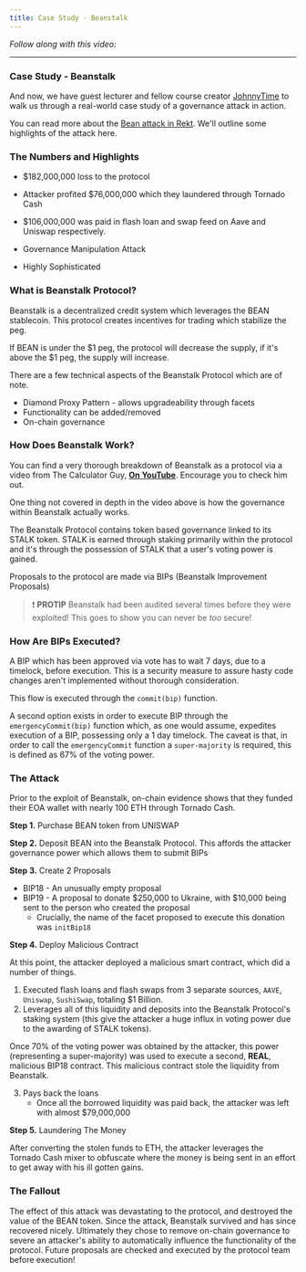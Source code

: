 ```yaml
---
title: Case Study - Beanstalk
---
```


_Follow along with this video:_

---

### Case Study - Beanstalk

And now, we have guest lecturer and fellow course creator [JohnnyTime](https://twitter.com/RealJohnnyTime) to walk us through a real-world case study of a governance attack in action.

You can read more about the [Bean attack in Rekt](https://rekt.news/beanstalk-rekt/). We'll outline some highlights of the attack here.

### The Numbers and Highlights

- $182,000,000 loss to the protocol

- Attacker profited $76,000,000 which they laundered through Tornado Cash

- $106,000,000 was paid in flash loan and swap feed on Aave and Uniswap respectively.

- Governance Manipulation Attack

- Highly Sophisticated

### What is Beanstalk Protocol?

Beanstalk is a decentralized credit system which leverages the BEAN stablecoin. This protocol creates incentives for trading which stabilize the peg.

If BEAN is under the $1 peg, the protocol will decrease the supply, if it's above the $1 peg, the supply will increase.

There are a few technical aspects of the Beanstalk Protocol which are of note.

- Diamond Proxy Pattern - allows upgradeability through facets
- Functionality can be added/removed
- On-chain governance

### How Does Beanstalk Work?

You can find a very thorough breakdown of Beanstalk as a protocol via a video from The Calculator Guy, [**On YouTube**](https://www.youtube.com/watch?v=h2wlrnd5jSM). Encourage you to check him out.

One thing not covered in depth in the video above is how the governance within Beanstalk actually works.

The Beanstalk Protocol contains token based governance linked to its STALK token. STALK is earned through staking primarily within the protocol and it's through the possession of STALK that a user's voting power is gained.

Proposals to the protocol are made via BIPs (Beanstalk Improvement Proposals)

> ❗ **PROTIP**
> Beanstalk had been audited several times before they were exploited! This goes to show you can never be _too_ secure!

### How Are BIPs Executed?

A BIP which has been approved via vote has to wait 7 days, due to a timelock, before execution. This is a security measure to assure hasty code changes aren't implemented without thorough consideration.

This flow is executed through the `commit(bip)` function.

A second option exists in order to execute BIP through the `emergencyCommit(bip)` function which, as one would assume, expedites execution of a BIP, possessing only a 1 day timelock. The caveat is that, in order to call the `emergencyCommit` function a `super-majority` is required, this is defined as 67% of the voting power.

### The Attack

Prior to the exploit of Beanstalk, on-chain evidence shows that they funded their EOA wallet with nearly 100 ETH through Tornado Cash.

**Step 1.** Purchase BEAN token from UNISWAP

**Step 2.** Deposit BEAN into the Beanstalk Protocol. This affords the attacker governance power which allows them to submit BIPs

**Step 3.** Create 2 Proposals

- BIP18 - An unusually empty proposal
- BIP19 - A proposal to donate $250,000 to Ukraine, with $10,000 being sent to the person who created the proposal
  - Crucially, the name of the facet proposed to execute this donation was `initBip18`

**Step 4.** Deploy Malicious Contract

At this point, the attacker deployed a malicious smart contract, which did a number of things.

1. Executed flash loans and flash swaps from 3 separate sources, `AAVE`, `Uniswap`, `SushiSwap`, totaling $1 Billion.
2. Leverages all of this liquidity and deposits into the Beanstalk Protocol's staking system (this give the attacker a huge influx in voting power due to the awarding of STALK tokens).

Once 70% of the voting power was obtained by the attacker, this power (representing a super-majority) was used to execute a second, **REAL**, malicious BIP18 contract. This malicious contract stole the liquidity from Beanstalk.

3.  Pays back the loans
    - Once all the borrowed liquidity was paid back, the attacker was left with almost $79,000,000

**Step 5.** Laundering The Money

After converting the stolen funds to ETH, the attacker leverages the Tornado Cash mixer to obfuscate where the money is being sent in an effort to get away with his ill gotten gains.

### The Fallout

The effect of this attack was devastating to the protocol, and destroyed the value of the BEAN token. Since the attack, Beanstalk survived and has since recovered nicely. Ultimately they chose to remove on-chain governance to severe an attacker's ability to automatically influence the functionality of the protocol. Future proposals are checked and executed by the protocol team before execution!

